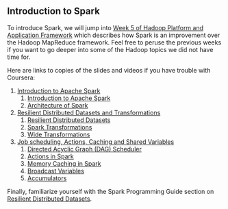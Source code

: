 Introduction to Spark
---------------------

To introduce Spark, we will jump into [Week 5 of Hadoop Platform and Application Framework](https://www.coursera.org/learn/hadoop/home/week/5) which describes how Spark is an improvement over the Hadoop MapReduce framework. Feel free to peruse the previous weeks if you want to go deeper into some of the Hadoop topics we did not have time for.

Here are links to copies of the slides and videos if you have trouble with Coursera:

1. [Introduction to Apache Spark](https://s3-us-west-2.amazonaws.com/dsci/6007/videos/coursera+spark+module/spark_lesson_1_slides.pdf)
	1. [Introduction to Apache Spark](https://s3-us-west-2.amazonaws.com/dsci/6007/videos/coursera+spark+module/5-1-1-introduction-to-apache-spark.mp4)
	2. [Architecture of Spark](	
	https://s3-us-west-2.amazonaws.com/dsci/6007/videos/coursera+spark+module/5-1-2-architecture-of-spark.mp4)
2. [Resilient Distributed Datasets and Transformations](https://s3-us-west-2.amazonaws.com/dsci/6007/videos/coursera+spark+module/spark_lesson_2_slides.pdf)
	1. [Resilient Distributed Datasets](https://s3-us-west-2.amazonaws.com/dsci/6007/videos/coursera+spark+module/5-2-1-resilient-distributed-datasets.mp4)
	2. [Spark Transformations](https://s3-us-west-2.amazonaws.com/dsci/6007/videos/coursera+spark+module/5-2-2-spark-transformations.mp4)
	3. [Wide Transformations](	
https://s3-us-west-2.amazonaws.com/dsci/6007/videos/coursera+spark+module/5-2-3-wide-transformations.mp4)
3. [Job scheduling, Actions, Caching and Shared Variables](https://s3-us-west-2.amazonaws.com/dsci/6007/videos/coursera+spark+module/spark_lesson_3_slides.pdf)
	1. [Directed Acyclic Graph (DAG) Scheduler](https://s3-us-west-2.amazonaws.com/dsci/6007/videos/coursera+spark+module/5-3-1-directed-acyclic-graph-dag-scheduler.mp4)
	2. [Actions in Spark](https://s3-us-west-2.amazonaws.com/dsci/6007/videos/coursera+spark+module/5-3-2-actions-in-spark.mp4)
	3. [Memory Caching in Spark](https://s3-us-west-2.amazonaws.com/dsci/6007/videos/coursera+spark+module/5-3-3-memory-caching-in-spark.mp4)
	4. [Broadcast Variables](	
https://s3-us-west-2.amazonaws.com/dsci/6007/videos/coursera+spark+module/5-3-4-broadcast-variables.mp4)
	5. [Accumulators](https://s3-us-west-2.amazonaws.com/dsci/6007/videos/coursera+spark+module/5-3-5-accumulators.mp4)

Finally, familiarize yourself with the Spark Programming Guide section on [Resilient Distributed Datasets](http://spark.apache.org/docs/latest/programming-guide.html#resilient-distributed-datasets-rdds).
